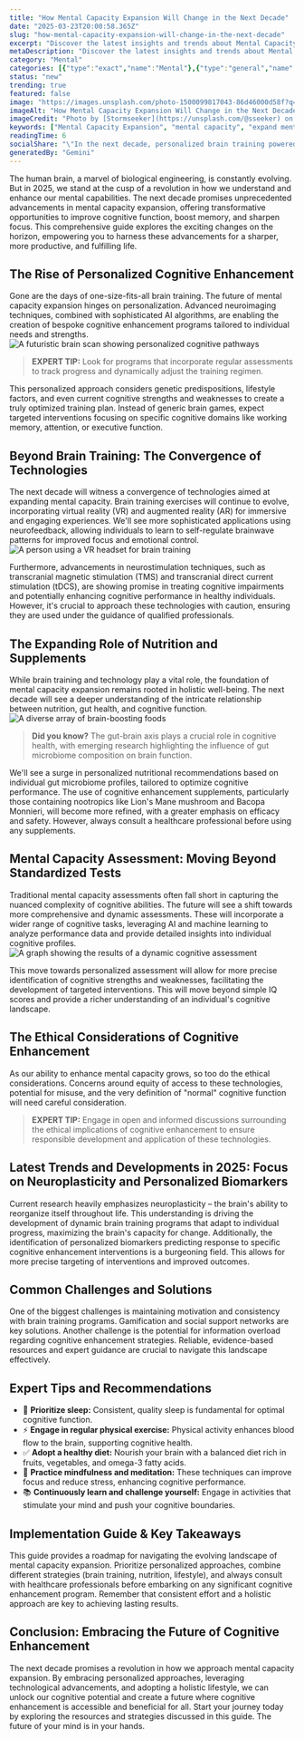 ```yaml
---
title: "How Mental Capacity Expansion Will Change in the Next Decade"
date: "2025-03-23T20:00:58.365Z"
slug: "how-mental-capacity-expansion-will-change-in-the-next-decade"
excerpt: "Discover the latest insights and trends about Mental Capacity Expansion. This comprehensive guide covers everything you need to know about Mental Capacity Expansion in 2025."
metaDescription: "Discover the latest insights and trends about Mental Capacity Expansion. This comprehensive guide covers everything you need to know about Mental Capacity ..."
category: "Mental"
categories: [{"type":"exact","name":"Mental"},{"type":"general","name":"Neuroscience"},{"type":"medium","name":"Cognitive Enhancement"},{"type":"specific","name":"Neurofeedback"},{"type":"niche","name":"tDCS Protocols"}]
status: "new"
trending: true
featured: false
image: "https://images.unsplash.com/photo-1500099817043-86d46000d58f?q=85&w=1200&fit=max&fm=webp&auto=compress"
imageAlt: "How Mental Capacity Expansion Will Change in the Next Decade"
imageCredit: "Photo by [Stormseeker](https://unsplash.com/@sseeker) on Unsplash"
keywords: ["Mental Capacity Expansion", "mental capacity", "expand mental capacity", "improve cognitive function", "brain training exercises", "cognitive enhancement supplements", "boost brainpower naturally", "increase memory and focus", "mental capacity assessment", "best nootropics for memory"]
readingTime: 6
socialShare: "\"In the next decade, personalized brain training powered by AI will redefine cognitive enhancement, offering bespoke programs tailored to unlock your unique potential.\""
generatedBy: "Gemini"
---
```




The human brain, a marvel of biological engineering, is constantly evolving.  But in 2025, we stand at the cusp of a revolution in how we understand and enhance our mental capabilities.  The next decade promises unprecedented advancements in mental capacity expansion, offering transformative opportunities to improve cognitive function, boost memory, and sharpen focus. This comprehensive guide explores the exciting changes on the horizon, empowering you to harness these advancements for a sharper, more productive, and fulfilling life.

##  The Rise of Personalized Cognitive Enhancement

Gone are the days of one-size-fits-all brain training.  The future of mental capacity expansion hinges on personalization.  Advanced neuroimaging techniques, combined with sophisticated AI algorithms, are enabling the creation of bespoke cognitive enhancement programs tailored to individual needs and strengths. ![A futuristic brain scan showing personalized cognitive pathways](https://images.unsplash.com/photo-1516302752625-fcc3c50ae61f?q=85&w=1200&fit=max&fm=webp&auto=compress)

> **EXPERT TIP:**  Look for programs that incorporate regular assessments to track progress and dynamically adjust the training regimen.

This personalized approach considers genetic predispositions, lifestyle factors, and even current cognitive strengths and weaknesses to create a truly optimized training plan.  Instead of generic brain games, expect targeted interventions focusing on specific cognitive domains like working memory, attention, or executive function.

##  Beyond Brain Training: The Convergence of Technologies

The next decade will witness a convergence of technologies aimed at expanding mental capacity.  Brain training exercises will continue to evolve, incorporating virtual reality (VR) and augmented reality (AR) for immersive and engaging experiences.  We'll see more sophisticated applications using neurofeedback, allowing individuals to learn to self-regulate brainwave patterns for improved focus and emotional control.  ![A person using a VR headset for brain training](https://images.unsplash.com/photo-1584636633449-6135be6c4169?q=85&w=1200&fit=max&fm=webp&auto=compress)

Furthermore, advancements in neurostimulation techniques, such as transcranial magnetic stimulation (TMS) and transcranial direct current stimulation (tDCS), are showing promise in treating cognitive impairments and potentially enhancing cognitive performance in healthy individuals.  However, it's crucial to approach these technologies with caution, ensuring they are used under the guidance of qualified professionals.

##  The Expanding Role of Nutrition and Supplements

While brain training and technology play a vital role, the foundation of mental capacity expansion remains rooted in holistic well-being.  The next decade will see a deeper understanding of the intricate relationship between nutrition, gut health, and cognitive function.  ![A diverse array of brain-boosting foods](https://images.unsplash.com/photo-1500099817043-86d46000d58f?q=85&w=1200&fit=max&fm=webp&auto=compress)

> **Did you know?**  The gut-brain axis plays a crucial role in cognitive health, with emerging research highlighting the influence of gut microbiome composition on brain function.

We'll see a surge in personalized nutritional recommendations based on individual gut microbiome profiles, tailored to optimize cognitive performance.  The use of cognitive enhancement supplements, particularly those containing nootropics like Lion's Mane mushroom and Bacopa Monnieri, will become more refined, with a greater emphasis on efficacy and safety.  However, always consult a healthcare professional before using any supplements.

##  Mental Capacity Assessment: Moving Beyond Standardized Tests

Traditional mental capacity assessments often fall short in capturing the nuanced complexity of cognitive abilities. The future will see a shift towards more comprehensive and dynamic assessments.  These will incorporate a wider range of cognitive tasks, leveraging AI and machine learning to analyze performance data and provide detailed insights into individual cognitive profiles. ![A graph showing the results of a dynamic cognitive assessment](https://images.unsplash.com/photo-1493836512294-502baa1986e2?q=85&w=1200&fit=max&fm=webp&auto=compress)

This move towards personalized assessment will allow for more precise identification of cognitive strengths and weaknesses, facilitating the development of targeted interventions.  This will move beyond simple IQ scores and provide a richer understanding of an individual's cognitive landscape.

##  The Ethical Considerations of Cognitive Enhancement

As our ability to enhance mental capacity grows, so too do the ethical considerations.  Concerns around equity of access to these technologies, potential for misuse, and the very definition of "normal" cognitive function will need careful consideration.

> **EXPERT TIP:**  Engage in open and informed discussions surrounding the ethical implications of cognitive enhancement to ensure responsible development and application of these technologies.

##  Latest Trends and Developments in 2025:  Focus on Neuroplasticity and Personalized Biomarkers

Current research heavily emphasizes neuroplasticity – the brain's ability to reorganize itself throughout life.  This understanding is driving the development of dynamic brain training programs that adapt to individual progress, maximizing the brain's capacity for change.  Additionally, the identification of personalized biomarkers predicting response to specific cognitive enhancement interventions is a burgeoning field. This allows for more precise targeting of interventions and improved outcomes.

##  Common Challenges and Solutions

One of the biggest challenges is maintaining motivation and consistency with brain training programs.  Gamification and social support networks are key solutions.  Another challenge is the potential for information overload regarding cognitive enhancement strategies.  Reliable, evidence-based resources and expert guidance are crucial to navigate this landscape effectively.

##  Expert Tips and Recommendations

* 🔑 **Prioritize sleep:** Consistent, quality sleep is fundamental for optimal cognitive function.
* ⚡ **Engage in regular physical exercise:** Physical activity enhances blood flow to the brain, supporting cognitive health.
* ✅ **Adopt a healthy diet:** Nourish your brain with a balanced diet rich in fruits, vegetables, and omega-3 fatty acids.
* 🧠 **Practice mindfulness and meditation:** These techniques can improve focus and reduce stress, enhancing cognitive performance.
* 📚 **Continuously learn and challenge yourself:** Engage in activities that stimulate your mind and push your cognitive boundaries.

##  Implementation Guide & Key Takeaways

This guide provides a roadmap for navigating the evolving landscape of mental capacity expansion.  Prioritize personalized approaches, combine different strategies (brain training, nutrition, lifestyle), and always consult with healthcare professionals before embarking on any significant cognitive enhancement program.  Remember that consistent effort and a holistic approach are key to achieving lasting results.

## Conclusion: Embracing the Future of Cognitive Enhancement

The next decade promises a revolution in how we approach mental capacity expansion.  By embracing personalized approaches, leveraging technological advancements, and adopting a holistic lifestyle, we can unlock our cognitive potential and create a future where cognitive enhancement is accessible and beneficial for all.  Start your journey today by exploring the resources and strategies discussed in this guide.  The future of your mind is in your hands.


